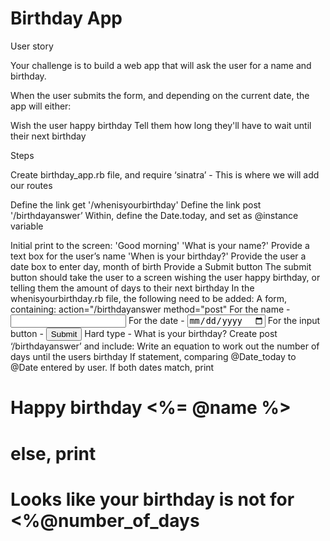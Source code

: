 # Birthday App
 
User story
 
Your challenge is to build a web app that will ask the user for a name and birthday.
 
When the user submits the form, and depending on the current date, the app will either:
 
Wish the user happy birthday
Tell them how long they'll have to wait until their next birthday
 
Steps
 
Create birthday_app.rb file, and require ‘sinatra’ - This is where we will add our routes<p>
Define the link get '/whenisyourbirthday'
Define the link post '/birthdayanswer’
Within, define the Date.today, and set as @instance variable
 
Initial print to the screen:
'Good morning'
'What is your name?'
Provide a text box for the user’s name
'When is your birthday?'
Provide the user a date box to enter day, month of birth
Provide a Submit button
The submit button should take the user to a screen wishing the user happy birthday, or telling them the amount of days to their next birthday
In the whenisyourbirthday.rb file, the following need to be added:
A form, containing:
action="/birthdayanswer
method="post"
For the name - <input type="text" name="name">
For the date -  <input type="date" name="date">
For the input button -   <input type="submit" value="Submit">
Hard type - What is your birthday?
Create post ‘/birthdayanswer’ and include:
Write an equation to work out the number of days until the users birthday
If statement, comparing @Date_today to @Date entered by user.
If both dates match, print <h1>Happy birthday <%= @name %><h1>
else, print <h1>Looks like your birthday is not for <%@number_of_days<h1>
